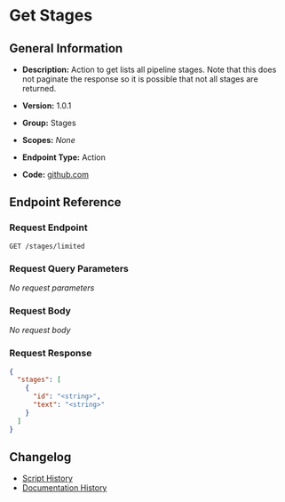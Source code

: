 <!-- BEGIN GENERATED CONTENT -->
# Get Stages

## General Information

- **Description:** Action to get lists all pipeline stages. Note that this does 
not paginate the response so it is possible that not all stages 
are returned.

- **Version:** 1.0.1
- **Group:** Stages
- **Scopes:** _None_
- **Endpoint Type:** Action
- **Code:** [github.com](https://github.com/NangoHQ/integration-templates/tree/main/integrations/lever/actions/get-stages.ts)


## Endpoint Reference

### Request Endpoint

`GET /stages/limited`

### Request Query Parameters

_No request parameters_

### Request Body

_No request body_

### Request Response

```json
{
  "stages": [
    {
      "id": "<string>",
      "text": "<string>"
    }
  ]
}
```

## Changelog

- [Script History](https://github.com/NangoHQ/integration-templates/commits/main/integrations/lever/actions/get-stages.ts)
- [Documentation History](https://github.com/NangoHQ/integration-templates/commits/main/integrations/lever/actions/get-stages.md)

<!-- END  GENERATED CONTENT -->

